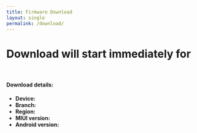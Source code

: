 ```yaml
---
title: Firmware Download
layout: single
permalink: /download/
---
```


<script src="/assets/js/download.js"></script>

<h1 id="downloadPageTitle" data-ref="DownloadWillStart">Download will start immediately for <span id="codename"></span></h1>
<br>
<div class="card-group">
	<div class="card">
		<div class="card-body">
			<h4 data-ref="DownloadDetails">Download details:</h4>
			<ul>
				<li><b data-ref="d-device">Device:</b> <span id="device"></span></li>
				<li><b data-ref="d-branch">Branch:</b> <span id="branch"></span></li>
				<li><b data-ref="d-region">Region:</b> <span id="region"></span></li>
				<li><b data-ref="d-miui">MIUI version:</b> <span id="miui"></span></li>
				<li><b data-ref="d-android">Android version:</b> <span id="android"></span></li>
			</ul>
		</div>
	</div>
	<div class="card">
		<div class="card-body">
			<script async src="https://pagead2.googlesyndication.com/pagead/js/adsbygoogle.js"></script>
			<!-- xfu-download-box -->
			<ins class="adsbygoogle" style="display:block" data-ad-client="ca-pub-3257146945160733"
				data-ad-slot="1549303129" data-ad-format="auto" data-full-width-responsive="true"></ins>
			<script>
				(adsbygoogle = window.adsbygoogle || []).push({});
			</script>
		</div>
	</div>
</div>